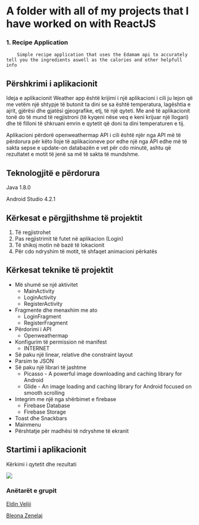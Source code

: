 # A folder with all of my projects that I have worked on with ReactJS

### 1. Recipe Application
        Simple recipe application that uses the Edamam api to accurately tell you the ingredients aswell as the calories and other helpfull info




## Përshkrimi i aplikacionit

Ideja e aplikacionit Weather app është krijimi i një aplikacioni i cili ju  lejon që me vetëm një shtypje të butonit ta dini se sa është temperatura, lagështia e ajrit, gjërësi dhe gjatësi gjeografike, etj, të një qyteti. Me anë të aplikacionit tonë do të mund të regjistroni (të kyqeni nëse veq e keni krijuar një llogari) dhe të filloni të shkruani emrin e qytetit që doni ta dini temperaturen e tij.

Aplikacioni përdorë openweathermap API i cili është njër nga API më të përdorura për këto lloje të aplikacioneve por edhe një nga API edhe më të sakta sepse e update-on databazën e vet për cdo minutë, ashtu që rezultatet e motit të jenë sa më të sakta të mundshme.

## Teknologjitë e përdorura
Java 1.8.0

Android Studio 4.2.1

## Kërkesat e përgjithshme të projektit

1. Të regjistrohet
2. Pas regjistrimit të futet në aplikacion (Login) 
3. Të shikoj motin në bazë të lokacionit 
4. Për cdo ndryshim të motit, të shfaqet animacioni përkatës

## Kërkesat teknike të projektit

* Më shumë se një aktivitet
	* MainActivity
	* LoginActivity
	* RegisterActivity
* Fragmente dhe menaxhim me ato
	* LoginFragment
	* RegisterFragment
* Përdorimi i API
	* Openweathermap
* Konfigurim të permission në manifest
	* INTERNET
* Së paku një linear, relative dhe constraint layout
* Parsim te JSON
* Së paku një librari të jashtme
	* Picasso - A powerful image downloading and caching library for Android
	* Glide - An image loading and caching library for Android focused on smooth scrolling
* Integrim me një nga shërbimet e firebase
	* Firebase Database
	* Firebase Storage
* Toast dhe Snackbars
* Mainmenu
* Përshtatje për madhësi të ndryshme të ekranit

## Startimi i aplikacionit

Kërkimi i qytetit dhe rezultati

![](https://media.giphy.com/media/EKl4pqoPZvDU9XI2Us/giphy.gif)

### Anëtarët e grupit

[Eldin Veliji](https://github.com/EldinVeliji)

[Bleona Zenelaj](https://github.com/BleonaZenelaj)
